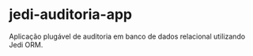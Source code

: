 # jedi-auditoria-app
Aplicação plugável de auditoria em banco de dados relacional utilizando Jedi ORM.
